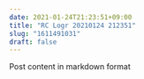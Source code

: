 ```yaml
---
date: 2021-01-24T21:23:51+09:00
title: "RC Logr 20210124 212351"
slug: "1611491031"
draft: false
---
```


Post content in markdown format
